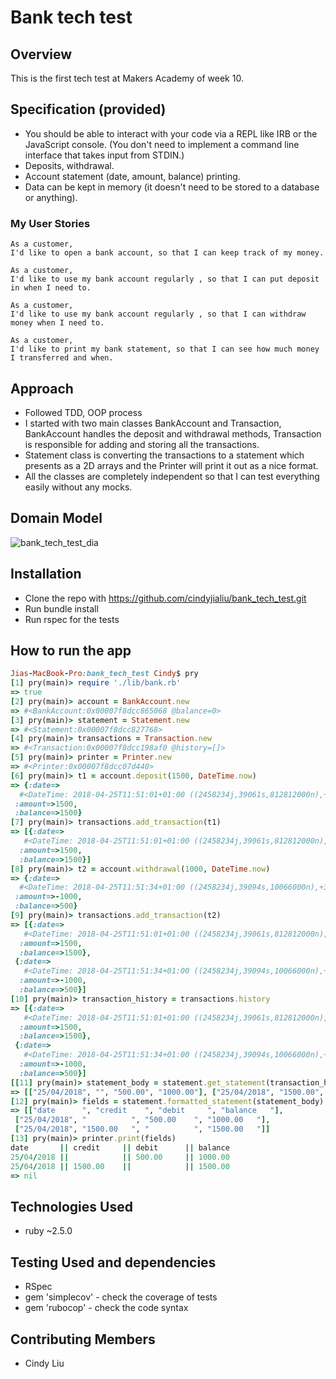 # Bank tech test
## Overview

This is the first tech test at Makers Academy of week 10.

## Specification (provided)

* You should be able to interact with your code via a REPL like IRB or the JavaScript console.  (You don't need to implement a command line interface that takes input from STDIN.)
* Deposits, withdrawal.
* Account statement (date, amount, balance) printing.
* Data can be kept in memory (it doesn't need to be stored to a database or anything).

### My User Stories

```
As a customer,
I'd like to open a bank account, so that I can keep track of my money.
```
```
As a customer,
I'd like to use my bank account regularly , so that I can put deposit in when I need to.
```
```
As a customer,
I'd like to use my bank account regularly , so that I can withdraw money when I need to.
```
```
As a customer,
I'd like to print my bank statement, so that I can see how much money I transferred and when.
```
## Approach
* Followed TDD, OOP process
* I started with two main classes BankAccount and Transaction, BankAccount handles the deposit and withdrawal methods, Transaction is responsible for adding and storing all the transactions.
* Statement class is converting the transactions to a statement which presents as a 2D arrays and the Printer will print it out as a nice format.
* All the classes are completely independent so that I can test everything easily without any mocks.

## Domain Model
![bank_tech_test_dia](https://user-images.githubusercontent.com/33848023/39277752-52684f4a-48e7-11e8-8441-7493571dd754.png)

## Installation
* Clone the repo with https://github.com/cindyjialiu/bank_tech_test.git
* Run bundle install
* Run rspec for the tests

## How to run the app
```ruby
Jias-MacBook-Pro:bank_tech_test Cindy$ pry
[1] pry(main)> require './lib/bank.rb'
=> true
[2] pry(main)> account = BankAccount.new
=> #<BankAccount:0x00007f8dcc865068 @balance=0>
[3] pry(main)> statement = Statement.new
=> #<Statement:0x00007f8dcc827768>
[4] pry(main)> transactions = Transaction.new
=> #<Transaction:0x00007f8dcc198af0 @history=[]>
[5] pry(main)> printer = Printer.new
=> #<Printer:0x00007f8dcc07d440>
[6] pry(main)> t1 = account.deposit(1500, DateTime.now)
=> {:date=>
  #<DateTime: 2018-04-25T11:51:01+01:00 ((2458234j,39061s,812812000n),+3600s,2299161j)>,
 :amount=>1500,
 :balance=>1500}
[7] pry(main)> transactions.add_transaction(t1)
=> [{:date=>
   #<DateTime: 2018-04-25T11:51:01+01:00 ((2458234j,39061s,812812000n),+3600s,2299161j)>,
  :amount=>1500,
  :balance=>1500}]
[8] pry(main)> t2 = account.withdrawal(1000, DateTime.now)
=> {:date=>
  #<DateTime: 2018-04-25T11:51:34+01:00 ((2458234j,39094s,10066000n),+3600s,2299161j)>,
 :amount=>-1000,
 :balance=>500}
[9] pry(main)> transactions.add_transaction(t2)
=> [{:date=>
   #<DateTime: 2018-04-25T11:51:01+01:00 ((2458234j,39061s,812812000n),+3600s,2299161j)>,
  :amount=>1500,
  :balance=>1500},
 {:date=>
   #<DateTime: 2018-04-25T11:51:34+01:00 ((2458234j,39094s,10066000n),+3600s,2299161j)>,
  :amount=>-1000,
  :balance=>500}]
[10] pry(main)> transaction_history = transactions.history
=> [{:date=>
   #<DateTime: 2018-04-25T11:51:01+01:00 ((2458234j,39061s,812812000n),+3600s,2299161j)>,
  :amount=>1500,
  :balance=>1500},
 {:date=>
   #<DateTime: 2018-04-25T11:51:34+01:00 ((2458234j,39094s,10066000n),+3600s,2299161j)>,
  :amount=>-1000,
  :balance=>500}]
[[11] pry(main)> statement_body = statement.get_statement(transaction_history)
=> [["25/04/2018", "", "500.00", "1000.00"], ["25/04/2018", "1500.00", "", "1500.00"]]
[12] pry(main)> fields = statement.formatted_statement(statement_body)
=> [["date      ", "credit    ", "debit     ", "balance   "],
 ["25/04/2018", "          ", "500.00    ", "1000.00   "],
 ["25/04/2018", "1500.00   ", "          ", "1500.00   "]]
[13] pry(main)> printer.print(fields)
date       || credit     || debit      || balance
25/04/2018 ||            || 500.00     || 1000.00
25/04/2018 || 1500.00    ||            || 1500.00
=> nil

```
## Technologies Used
* ruby ~2.5.0

## Testing Used and dependencies
* RSpec
* gem 'simplecov' - check the coverage of tests
* gem 'rubocop' - check the code syntax

## Contributing Members
* Cindy Liu
